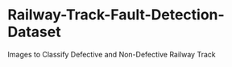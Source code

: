 # Railway-Track-Fault-Detection-Dataset
Images to Classify Defective and Non-Defective Railway Track
